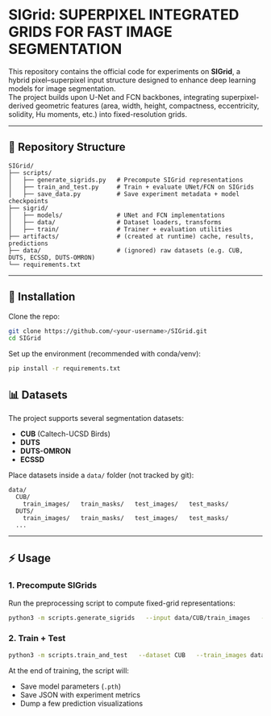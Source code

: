 # SIGrid: SUPERPIXEL INTEGRATED GRIDS FOR FAST IMAGE SEGMENTATION

This repository contains the official code for experiments on **SIGrid**, a hybrid pixel–superpixel input structure designed to enhance deep learning models for image segmentation.  
The project builds upon U-Net and FCN backbones, integrating superpixel-derived geometric features (area, width, height, compactness, eccentricity, solidity, Hu moments, etc.) into fixed-resolution grids.

---

## 📂 Repository Structure

```
SIGrid/
├── scripts/
│   ├── generate_sigrids.py   # Precompute SIGrid representations
│   ├── train_and_test.py     # Train + evaluate UNet/FCN on SIGrids
│   ├── save_data.py          # Save experiment metadata + model checkpoints
├── sigrid/
│   ├── models/               # UNet and FCN implementations
│   ├── data/                 # Dataset loaders, transforms
│   ├── train/                # Trainer + evaluation utilities
├── artifacts/                # (created at runtime) cache, results, predictions
├── data/                     # (ignored) raw datasets (e.g. CUB, DUTS, ECSSD, DUTS-OMRON)
└── requirements.txt
```

---

## 🚀 Installation

Clone the repo:

```bash
git clone https://github.com/<your-username>/SIGrid.git
cd SIGrid
```

Set up the environment (recommended with conda/venv):

```bash
pip install -r requirements.txt
```

## 📊 Datasets

The project supports several segmentation datasets:
- **CUB** (Caltech-UCSD Birds)
- **DUTS**
- **DUTS-OMRON**
- **ECSSD**

Place datasets inside a `data/` folder (not tracked by git):

```
data/
  CUB/
    train_images/   train_masks/   test_images/   test_masks/
  DUTS/
    train_images/   train_masks/   test_images/   test_masks/
  ...
```

---

## ⚡ Usage

### 1. Precompute SIGrids
Run the preprocessing script to compute fixed-grid representations:

```bash
python3 -m scripts.generate_sigrids   --input data/CUB/train_images   --masks data/CUB/train_masks   --output artifacts/CUB/cache   --dataset CUB   --n_segments 1500 --compactness 20 --grid 80   --features avg,hu
```

### 2. Train + Test

```bash
python3 -m scripts.train_and_test   --dataset CUB   --train_images data/CUB/train_images   --train_masks  data/CUB/train_masks   --test_images  data/CUB/test_images   --test_masks   data/CUB/test_masks   --n_segments 1500 --compactness 20 --grid 80   --features avg,hu   --arch unet --batch_size 32 --epochs 100 --eval_every 10   --lr 1e-3   --save_preds_dir artifacts/CUB/preds   --save_first_n 5   --workdir artifacts/CUB/results
```

At the end of training, the script will:
- Save model parameters (`.pth`)
- Save JSON with experiment metrics
- Dump a few prediction visualizations

